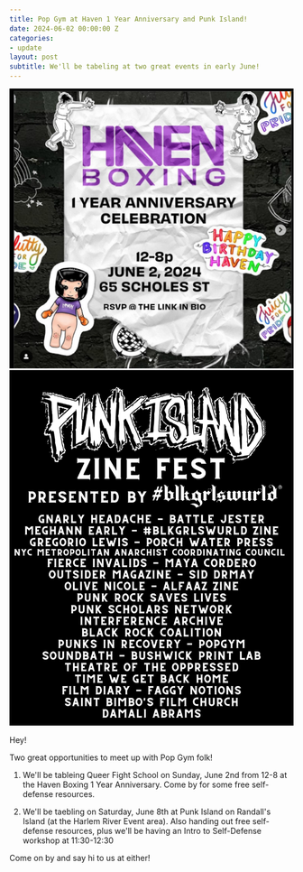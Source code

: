 ```yaml
---
title: Pop Gym at Haven 1 Year Anniversary and Punk Island!
date: 2024-06-02 00:00:00 Z
categories:
- update
layout: post
subtitle: We'll be tabeling at two great events in early June!
---
```


![Haven Anniverary](/assets/HavenAnniverary.png)![Punk Island 2024](/assets/PunkIsland2024ZineFest.png)

Hey!

Two great opportunities to meet up with Pop Gym folk!

1. We'll be tableing Queer Fight School on Sunday, June 2nd from 12-8 at the Haven Boxing 1 Year Anniversary. Come by for some free self-defense resources.

2. We'll be taebling on Saturday, June 8th at Punk Island on Randall's Island (at the Harlem River Event area). Also handing out free self-defense resources, plus we'll be having an Intro to Self-Defense workshop at 11:30-12:30

Come on by and say hi to us at either!
